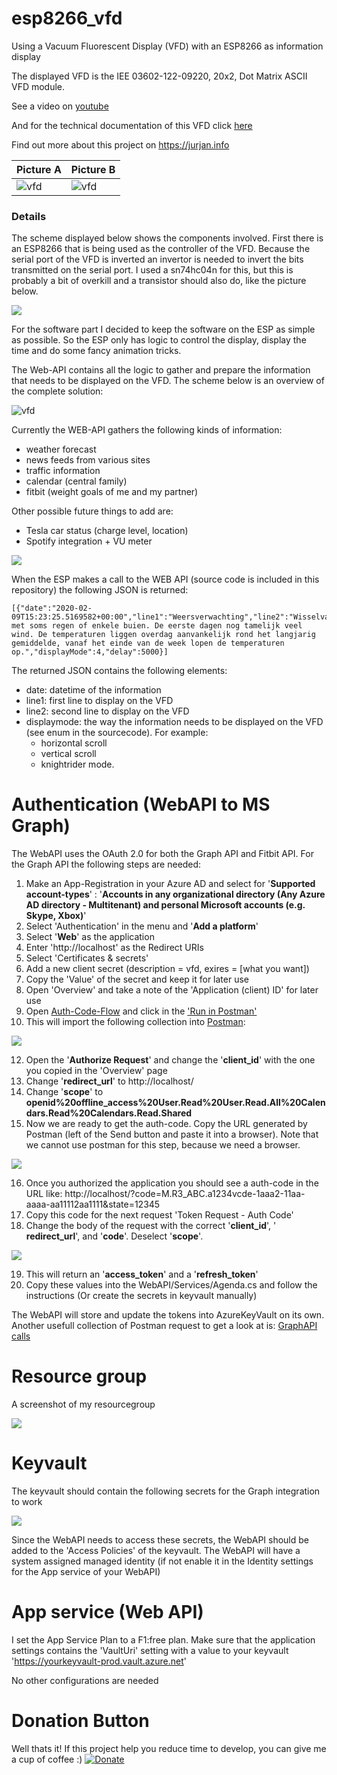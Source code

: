 # esp8266_vfd
Using a Vacuum Fluorescent Display (VFD) with an ESP8266 as information display

The displayed VFD is the IEE 03602-122-09220, 20x2, Dot Matrix ASCII VFD module.

See a video on [youtube](https://www.youtube.com/watch?v=3-wzvdbAAj8&list=PL9SWh3l_eGl_Rr5QC0h_TrUXadgcYiZPY&index=2&t=0s)

And for the technical documentation of this VFD click [here](/Assets/VFD.pdf)

Find out more about this project on https://jurjan.info

| Picture A                    | Picture B                    |
| ---------------------------- | ---------------------------- |
| ![vfd](/Assets/IMG_5674.JPG) | ![vfd](/Assets/IMG_4308.JPG) |

### Details

The scheme displayed below shows the components involved.
First there is an ESP8266 that is being used as the controller of the VFD. Because the serial port of the VFD is inverted an invertor is needed to invert the bits transmitted on the serial port. I used a sn74hc04n for this, but this is probably a bit of overkill and a transistor should also do, like the picture below.

![](/Assets/2022-04-25-15-51-49.png)

For the software part I decided to keep the software on the ESP as simple as possible. So the ESP only has logic to control the display, display the time and do some fancy animation tricks.

The Web-API contains all the logic to gather and prepare the information that needs to be displayed on the VFD.
The scheme below is an overview of the complete solution:

![vfd](/Assets/Scheme.png)

Currently the WEB-API gathers the following kinds of information: 
* weather forecast
* news feeds from various sites
* traffic information
* calendar (central family)
* fitbit (weight goals of me and my partner)

Other possible future things to add are:
* Tesla car status (charge level, location)
* Spotify integration + VU meter

![](/Assets/2022-04-25-16-20-58.png)

When the ESP makes a call to the WEB API (source code is included in this repository) the following JSON is returned:

```
[{"date":"2020-02-09T15:23:25.5169582+00:00","line1":"Weersverwachting","line2":"Wisselvallig met soms regen of enkele buien. De eerste dagen nog tamelijk veel wind. De temperaturen liggen overdag aanvankelijk rond het langjarig gemiddelde, vanaf het einde van de week lopen de temperaturen op.","displayMode":4,"delay":5000}]
```

The returned JSON contains the following elements:
* date: datetime of the information
* line1: first line to display on the VFD
* line2: second line to display on the VFD
* displaymode: the way the information needs to be displayed on the VFD (see enum in the sourcecode). 
    For example:
    * horizontal scroll
    * vertical scroll
    * knightrider mode. 

# Authentication (WebAPI to MS Graph)
The WebAPI uses the OAuth 2.0 for both the Graph API and Fitbit API.
For the Graph API the following steps are needed:

  1) Make an App-Registration in your Azure AD and select for '**Supported account-types**' : '**Accounts in any organizational directory (Any Azure AD directory - Multitenant) and personal Microsoft accounts (e.g. Skype, Xbox)**'
  3) Select 'Authentication' in the menu and '**Add a platform**'
  4) Select '**Web**' as the application
  5) Enter 'http://localhost' as the Redirect URIs
  6) Select 'Certificates & secrets'
  7) Add a new client secret (description = vfd, exires = [what you want])
  8) Copy the 'Value' of the secret and keep it for later use
  9) Open 'Overview' and take a note of the 'Application (client) ID' for later use
  10) Open [Auth-Code-Flow](https://docs[[.microsoft.com/en-us/azure/active-directory/develop/v2-oauth2-auth-code-flow) and click in the ['Run in Postman'](https://app.getpostman.com/run-collection/f77994d794bab767596d)
  11) This will import the following collection into [Postman](https://www.postman.com/downloads/): 
  
  ![](/Assets/2022-04-25-10-44-30.png)

  12) Open the '**Authorize Request**' and change the '**client_id**' with the one you copied in the 'Overview' page 
  13) Change '**redirect_url**' to http://localhost/
  14) Change '**scope**' to **openid%20offline_access%20User.Read%20User.Read.All%20Calendars.Read%20Calendars.Read.Shared**
  15) Now we are ready to get the auth-code. Copy the URL generated by Postman (left of the Send button and paste it into a browser). Note that we cannot use postman for this step, because we need a browser. 

![](/Assets/2022-04-25-10-57-27.png)

  16) Once you authorized the application you should see a auth-code in the URL like:  http://localhost/?code=M.R3_ABC.a1234vcde-1aaa2-11aa-aaaa-aa11112aa1111&state=12345
  17) Copy this code for the next request 'Token Request - Auth Code' 
  18) Change the body of the request with the correct '**client_id**', ' **redirect_url**', and '**code**'. Deselect '**scope**'. 

![](/Assets/2022-04-25-11-06-19.png)

  19)  This will return an '**access_token**' and a '**refresh_token**'
  20) Copy these values into the WebAPI/Services/Agenda.cs and follow the instructions (Or create the secrets in keyvault manually)

The WebAPI will store and update the tokens into AzureKeyVault on its own.
Another usefull collection of Postman request to get a look at is: [GraphAPI calls](https://www.postman.com/microsoftgraph/workspace/microsoft-graph/collection/455214-085f7047-1bec-4570-9ed0-3a7253be148c/fork)

# Resource group
A screenshot of my resourcegroup

![](/Assets/2022-04-25-16-24-11.png)
# Keyvault
The keyvault should contain the following secrets for the Graph integration to work

![](2022-04-25-16-05-57.png)

Since the WebAPI needs to access these secrets, the WebAPI should be added to the 'Access Policies' of the keyvault. The WebAPI will have a system assigned managed identity (if not enable it in the Identity settings 
for the App service of your WebAPI)

# App service (Web API)
I set the App Service Plan to a F1:free plan.
Make sure that the application settings contains the 'VaultUri' setting with a value to your keyvault 'https://yourkeyvault-prod.vault.azure.net'

No other configurations are needed

# Donation Button
Well thats it!
If this project help you reduce time to develop, you can give me a cup of coffee :)
[![Donate](https://img.shields.io/badge/Donate-PayPal-green.svg)](https://www.paypal.com/cgi-bin/webscr?cmd=_donations&business=FEAWWGSBYLMZL&currency_code=EUR&source=url)
